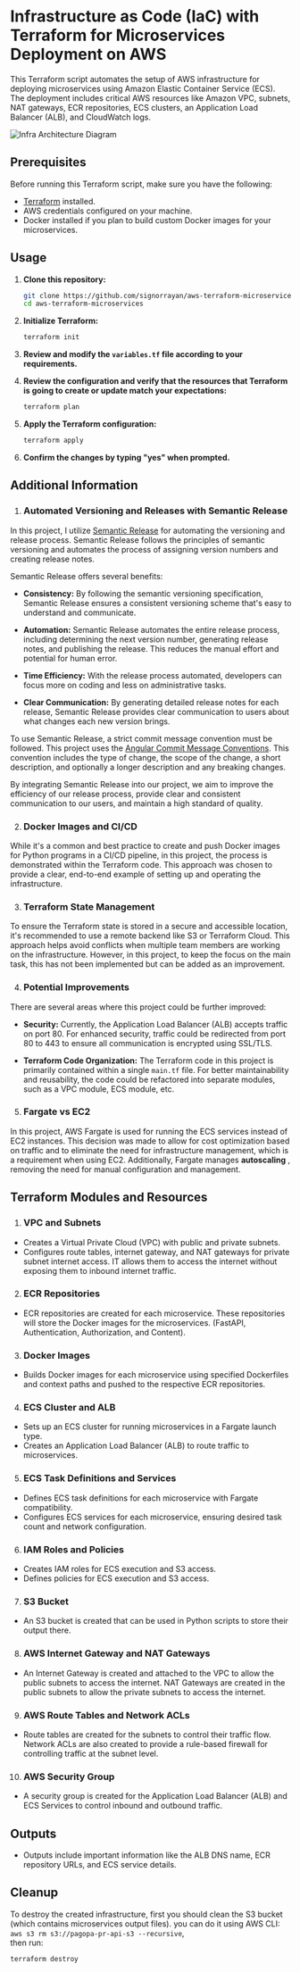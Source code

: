 # Infrastructure as Code (IaC) with Terraform for Microservices Deployment on AWS

This Terraform script automates the setup of AWS infrastructure for deploying microservices using Amazon Elastic Container Service (ECS). The deployment includes critical AWS resources like Amazon VPC, subnets, NAT gateways, ECR repositories, ECS clusters, an Application Load Balancer (ALB), and CloudWatch logs.

![Infra Architecture Diagram](./assets/arch.svg)

## Prerequisites

Before running this Terraform script, make sure you have the following:

- [Terraform](https://www.terraform.io/downloads.html) installed.
- AWS credentials configured on your machine.
- Docker installed if you plan to build custom Docker images for your microservices.

## Usage

1. **Clone this repository:**

    ```bash
    git clone https://github.com/signorrayan/aws-terraform-microservices
    cd aws-terraform-microservices
    ```

2. **Initialize Terraform:**

    ```bash
    terraform init
    ```

3. **Review and modify the `variables.tf` file according to your requirements.**


4. **Review the configuration and verify that the resources that Terraform is going to create or update match your expectations:**
   ```bash
   terraform plan
   ```
   
5. **Apply the Terraform configuration:**

    ```bash
    terraform apply
    ```

6. **Confirm the changes by typing "yes" when prompted.**


## Additional Information


1. ### Automated Versioning and Releases with Semantic Release

In this project, I utilize [Semantic Release](https://github.com/semantic-release/semantic-release) for automating the versioning and release process. Semantic Release follows the principles of semantic versioning and automates the process of assigning version numbers and creating release notes.

Semantic Release offers several benefits:

- **Consistency:** By following the semantic versioning specification, Semantic Release ensures a consistent versioning scheme that's easy to understand and communicate.

- **Automation:** Semantic Release automates the entire release process, including determining the next version number, generating release notes, and publishing the release. This reduces the manual effort and potential for human error.

- **Time Efficiency:** With the release process automated, developers can focus more on coding and less on administrative tasks.

- **Clear Communication:** By generating detailed release notes for each release, Semantic Release provides clear communication to users about what changes each new version brings.

To use Semantic Release, a strict commit message convention must be followed. This project uses the [Angular Commit Message Conventions](https://github.com/angular/angular.js/blob/master/DEVELOPERS.md#-git-commit-guidelines). This convention includes the type of change, the scope of the change, a short description, and optionally a longer description and any breaking changes.

By integrating Semantic Release into our project, we aim to improve the efficiency of our release process, provide clear and consistent communication to our users, and maintain a high standard of quality.


2. ### Docker Images and CI/CD

While it's a common and best practice to create and push Docker images for Python programs in a CI/CD pipeline, in this project, the process is demonstrated within the Terraform code. This approach was chosen to provide a clear, end-to-end example of setting up and operating the infrastructure.

3. ### Terraform State Management

To ensure the Terraform state is stored in a secure and accessible location, it's recommended to use a remote backend like S3 or Terraform Cloud. This approach helps avoid conflicts when multiple team members are working on the infrastructure. However, in this project, to keep the focus on the main task, this has not been implemented but can be added as an improvement.

4. ### Potential Improvements

There are several areas where this project could be further improved:

- **Security:** Currently, the Application Load Balancer (ALB) accepts traffic on port 80. For enhanced security, traffic could be redirected from port 80 to 443 to ensure all communication is encrypted using SSL/TLS.

- **Terraform Code Organization:** The Terraform code in this project is primarily contained within a single `main.tf` file. For better maintainability and reusability, the code could be refactored into separate modules, such as a VPC module, ECS module, etc.

5. ### Fargate vs EC2

In this project, AWS Fargate is used for running the ECS services instead of EC2 instances. This decision was made to allow for cost optimization based on traffic and to eliminate the need for infrastructure management, which is a requirement when using EC2. Additionally, Fargate manages **autoscaling** , removing the need for manual configuration and management.



## Terraform Modules and Resources

1. ### VPC and Subnets

- Creates a Virtual Private Cloud (VPC) with public and private subnets.
- Configures route tables, internet gateway, and NAT gateways for private subnet internet access. IT allows them to access the internet without exposing them to inbound internet traffic.


2. ###  ECR Repositories

- ECR repositories are created for each microservice. These repositories will store the Docker images for the microservices. (FastAPI, Authentication, Authorization, and Content).

3. ### Docker Images

- Builds Docker images for each microservice using specified Dockerfiles and context paths and pushed to the respective ECR repositories.

4. ###  ECS Cluster and ALB

- Sets up an ECS cluster for running microservices in a Fargate launch type.
- Creates an Application Load Balancer (ALB) to route traffic to microservices.

5. ### ECS Task Definitions and Services

- Defines ECS task definitions for each microservice with Fargate compatibility.
- Configures ECS services for each microservice, ensuring desired task count and network configuration.

6. ###  IAM Roles and Policies

- Creates IAM roles for ECS execution and S3 access.
- Defines policies for ECS execution and S3 access.

7. ###  S3 Bucket

- An S3 bucket is created that can be used in Python scripts to store their output there.

8. ###  AWS Internet Gateway and NAT Gateways

- An Internet Gateway is created and attached to the VPC to allow the public subnets to access the internet. NAT Gateways are created in the public subnets to allow the private subnets to access the internet.

9. ###  AWS Route Tables and Network ACLs

- Route tables are created for the subnets to control their traffic flow. Network ACLs are also created to provide a rule-based firewall for controlling traffic at the subnet level.

10. ###  AWS Security Group

- A security group is created for the Application Load Balancer (ALB) and ECS Services to control inbound and outbound traffic.


## Outputs

- Outputs include important information like the ALB DNS name, ECR repository URLs, and ECS service details.

## Cleanup

To destroy the created infrastructure, first you should clean the S3 bucket (which contains microservices output files). you can do it using AWS CLI: `aws s3 rm s3://pagopa-pr-api-s3 --recursive`,\
then run:

```bash
terraform destroy
